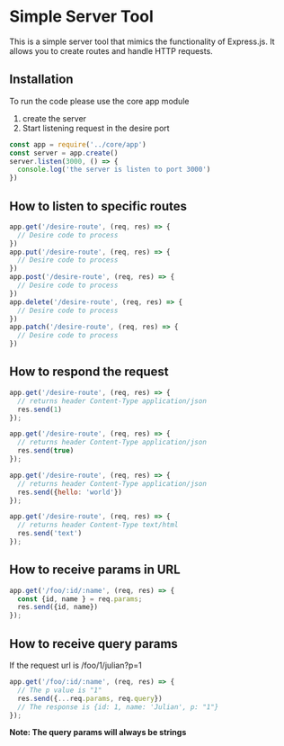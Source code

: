 # Simple Server Tool

This is a simple server tool that mimics the functionality of Express.js. It allows you to create routes and handle HTTP requests.

## Installation

To run the code please use the core app module
1. create the server
1. Start listening request in the desire port


```javascript
const app = require('../core/app')
const server = app.create()
server.listen(3000, () => {
  console.log('the server is listen to port 3000')
})
```

## How to listen to specific routes

```javascript
app.get('/desire-route', (req, res) => {
  // Desire code to process
})
app.put('/desire-route', (req, res) => {
  // Desire code to process
})
app.post('/desire-route', (req, res) => {
  // Desire code to process
})
app.delete('/desire-route', (req, res) => {
  // Desire code to process
})
app.patch('/desire-route', (req, res) => {
  // Desire code to process
})
```

## How to respond the request
```javascript
app.get('/desire-route', (req, res) => {
  // returns header Content-Type application/json
  res.send(1)
});

app.get('/desire-route', (req, res) => {
  // returns header Content-Type application/json
  res.send(true)
});

app.get('/desire-route', (req, res) => {
  // returns header Content-Type application/json
  res.send({hello: 'world'})
});

app.get('/desire-route', (req, res) => {
  // returns header Content-Type text/html
  res.send('text')
});
```

## How to receive params in URL
```javascript
app.get('/foo/:id/:name', (req, res) => {
  const {id, name } = req.params;
  res.send({id, name})
});
```

## How to receive query params
If the request url is /foo/1/julian?p=1
```javascript
app.get('/foo/:id/:name', (req, res) => {
  // The p value is "1"
  res.send({...req.params, req.query})
  // The response is {id: 1, name: 'Julian', p: "1"}
});
```
**Note: The query params will always be strings**
